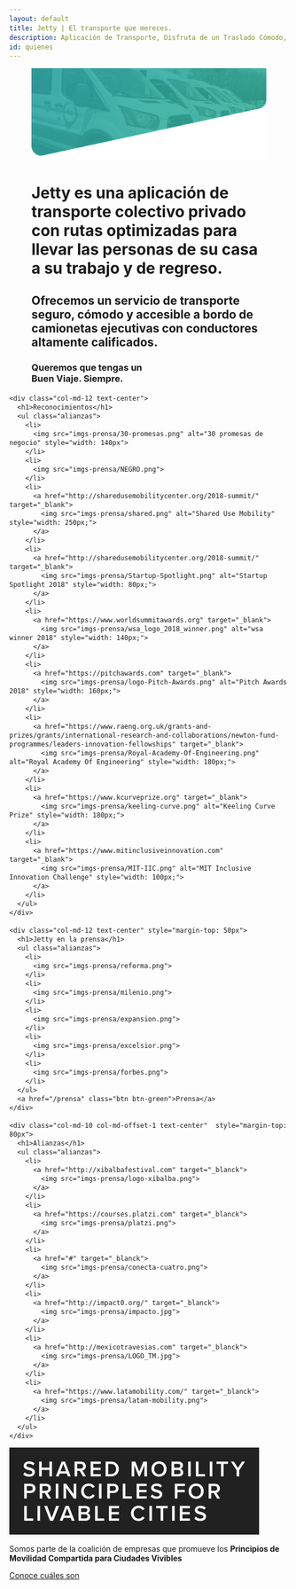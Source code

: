 ```yaml
---
layout: default
title: Jetty | El transporte que mereces.
description: Aplicación de Transporte, Disfruta de un Traslado Cómodo, Rápido y Seguro de Manera Diaria a Bordo de  Camionetas Ejecutivas con Conductores Verificados.
id: quienes
---
```


<figure class="header-quienes">
  <img src="img/Back_Quienes.jpg" alt="Jetty MX" class="back">
  <figcaption>
    <div class="container header-content-quienes">
      <div class="row">
        <div class="col-md-10">
          <h1>Jetty es una aplicación de transporte colectivo privado con rutas optimizadas para llevar las personas de su casa a su trabajo y de regreso.</h1>
          <h2>Ofrecemos un servicio de transporte seguro, cómodo y accesible a bordo de camionetas ejecutivas con conductores altamente calificados.</h2>
          <h3>Queremos que tengas un <br> <strong>Buen Viaje. Siempre.</strong></h3>
        </div>
      </div>
    </div>
  </figcaption>
</figure>

<div class="clearfix"></div>

<div class="container alianzas-content">
  <div class="row">

    <div class="col-md-12 text-center">
      <h1>Reconocimientos</h1>
      <ul class="alianzas">
        <li>
          <img src="imgs-prensa/30-promesas.png" alt="30 promesas de negocio" style="width: 140px">
        </li>
        <li>
          <img src="imgs-prensa/NEGRO.png">
        </li>
        <li>
          <a href="http://sharedusemobilitycenter.org/2018-summit/" target="_blank">
            <img src="imgs-prensa/shared.png" alt="Shared Use Mobility" style="width: 250px;">
          </a>
        </li>
        <li>
          <a href="http://sharedusemobilitycenter.org/2018-summit/" target="_blank">
            <img src="imgs-prensa/Startup-Spotlight.png" alt="Startup Spotlight 2018" style="width: 80px;">
          </a>
        </li>
        <li>
          <a href="https://www.worldsummitawards.org" target="_blank">
            <img src="imgs-prensa/wsa_logo_2018_winner.png" alt="wsa winner 2018" style="width: 140px;">
          </a>
        </li>
        <li>
          <a href="https://pitchawards.com" target="_blank">
            <img src="imgs-prensa/logo-Pitch-Awards.png" alt="Pitch Awards 2018" style="width: 160px;">
          </a>
        </li>
        <li>
          <a href="https://www.raeng.org.uk/grants-and-prizes/grants/international-research-and-collaborations/newton-fund-programmes/leaders-innovation-fellowships" target="_blank">
            <img src="imgs-prensa/Royal-Academy-Of-Engineering.png" alt="Royal Academy Of Engineering" style="width: 180px;">
          </a>
        </li>
        <li>
          <a href="https://www.kcurveprize.org" target="_blank">
            <img src="imgs-prensa/keeling-curve.png" alt="Keeling Curve Prize" style="width: 180px;">
          </a>
        </li>
        <li>
          <a href="https://www.mitinclusiveinnovation.com" target="_blank">
            <img src="imgs-prensa/MIT-IIC.png" alt="MIT Inclusive Innovation Challenge" style="width: 100px;">
          </a>
        </li>
      </ul>
    </div>

    <div class="col-md-12 text-center" style="margin-top: 50px">
      <h1>Jetty en la prensa</h1>
      <ul class="alianzas">
        <li>
          <img src="imgs-prensa/reforma.png">
        </li>
        <li>
          <img src="imgs-prensa/milenio.png">
        </li>
        <li>
          <img src="imgs-prensa/expansion.png">
        </li>
        <li>
          <img src="imgs-prensa/excelsior.png">
        </li>
        <li>
          <img src="imgs-prensa/forbes.png">
        </li>
      </ul>
      <a href="/prensa" class="btn btn-green">Prensa</a>
    </div>

    <div class="col-md-10 col-md-offset-1 text-center"  style="margin-top: 80px">
      <h1>Alianzas</h1>
      <ul class="alianzas">
        <li>
          <a href="http://xibalbafestival.com" target="_blanck">
            <img src="imgs-prensa/logo-xibalba.png">
          </a>
        </li>
        <li>
          <a href="https://courses.platzi.com" target="_blanck">
            <img src="imgs-prensa/platzi.png">
          </a>
        </li>
        <li>
          <a href="#" target="_blanck">
            <img src="imgs-prensa/conecta-cuatro.png">
          </a>
        </li>
        <li>
          <a href="http://impact0.org/" target="_blanck">
            <img src="imgs-prensa/impacto.jpg">
          </a>
        </li>
        <li>
          <a href="http://mexicotravesias.com" target="_blanck">
            <img src="imgs-prensa/LOGO_TM.jpg">
          </a>
        </li>
        <li>
          <a href="https://www.latamobility.com/" target="_blanck">
            <img src="imgs-prensa/latam-mobility.png">
          </a>
        </li>
      </ul>
    </div>

  </div>
</div>

<div class="clearfix"></div>

<div class="container mobility">
  <div class="row">
    <div class="col-md-10 col-md-offset-1">
      <div class="row">
        <div class="col-md-3">
          <img src="img/logo-shared-mobility.jpg" alt="SHARED MOBILITY PRINCIPLES FOR LIVABLE CITIES">
        </div>
        <div class="col-md-9">
          <p class="lead">Somos parte de la coalición de empresas que promueve los <b>Principios de Movilidad Compartida para Ciudades Vivibles</b></p>
          <a href="https://static1.squarespace.com/static/59c2e59b4c326d11fcf1f516/t/5a677b38c83025d21f6c5bd5/1516731192772/10+Points+WRI+Spanish.pdf" target="_blank">Conoce cuáles son</a>
        </div>
      </div>
    </div>
  </div>
</div>

